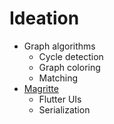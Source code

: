 # Ideation

- Graph algorithms
  - Cycle detection
  - Graph coloring
  - Matching
- [Magritte](https://rmod-files.lille.inria.fr/Lectures/StephaneDucasse/CoursAnnecy/0607-Magritte/magritte-slides.pdf)
  - Flutter UIs
  - Serialization
